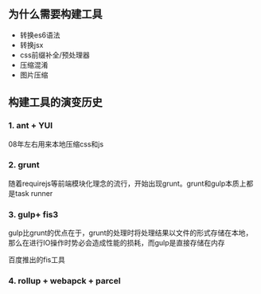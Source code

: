 ## 为什么需要构建工具

* 转换es6语法
* 转换jsx
* css前缀补全/预处理器
* 压缩混淆
* 图片压缩

## 构建工具的演变历史

### 1. ant + YUI

08年左右用来本地压缩css和js

### 2. grunt

随着requirejs等前端模块化理念的流行，开始出现grunt。grunt和gulp本质上都是task runner

### 3. gulp+ fis3

gulp比grunt的优点在于，grunt的处理时将处理结果以文件的形式存储在本地，那么在进行IO操作时势必会造成性能的损耗，而gulp是直接存储在内存

百度推出的fis工具

### 4. rollup + webapck + parcel